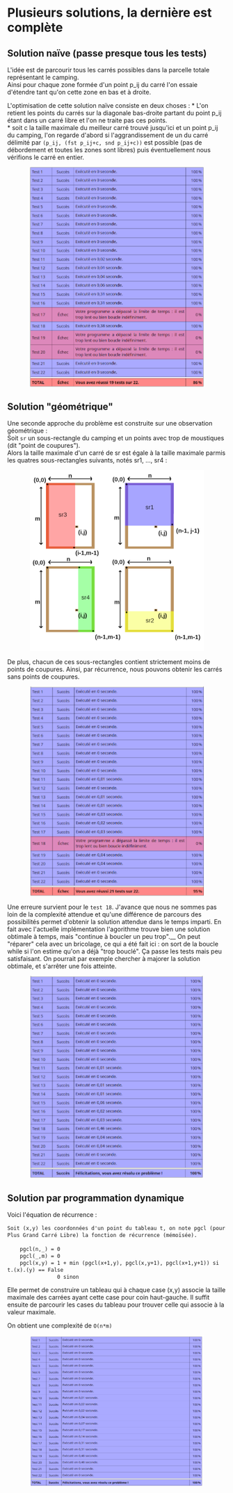 # Plusieurs solutions, la dernière est complète

## Solution naïve (passe presque tous les tests)
L'idée est de parcourir tous les carrés possibles dans la parcelle totale représentant le camping.   
Ainsi pour chaque zone formée d'un point p_ij du carré l'on essaie d'étendre tant qu'on cette zone en bas et à droite.  

L'optimisation de cette solution naïve consiste en deux choses : 
    * L'on retient les points du carrés sur la diagonale bas-droite partant du point p_ij étant dans un carré libre et l'on ne traite pas ces points.  
    * soit c la taille maximale du meilleur carré trouvé jusqu'ici et un point p_ij du camping, l'on regarde d'abord si l'aggrandissement de un du carré délimité par ``(p_ij, (fst p_ij+c, snd p_ij+c))`` est possible (pas de débordement et toutes les zones sont libres) puis éventuellement nous vérifions le carré en entier.
<p align="center"><img src="pics/solution-naive.png" width="400em"> </p>

## Solution "géométrique"
Une seconde approche du problème est construite sur une observation géométrique :   
Soit `sr` un sous-rectangle du camping et un points avec trop de moustiques (dit "point de coupures").  
Alors la taille maximale d'un carré de sr est égale à la taille maximale parmis les quatres sous-rectangles suivants, notés sr1, ..., sr4 :  

<p align="center"><img src="pics/schema-geometrique-fond-blanc.png" width="400em"> </p>

De plus, chacun de ces sous-rectangles contient strictement moins de points de coupures.
Ainsi, par récurrence, nous pouvons obtenir les carrés sans points de coupures.

<p align="center"><img src="pics/solution-geometrique-sans-epsilon_optimisation.png" width="400em"> </p>

Une erreure survient pour le `test 18`. J'avance que nous ne sommes pas loin de la complexité attendue et qu'une différence de parcours des possibilités permet d'obtenir la solution attendue dans le temps imparti.
En fait avec l'actuelle implémentation l'agorithme trouve bien une solution obtimale à temps, mais "continue à boucler un peu trop".__
On peut "réparer" cela avec un bricolage, ce qui a été fait ici : on sort de la boucle while si l'on estime qu'on a déjà "trop bouclé". Ça passe les tests mais peu satisfaisant.
On pourrait par exemple chercher à majorer la solution obtimale, et s'arrêter une fois atteinte.

<p align="center"><img src="pics/solution-geometrique-AVEC-epsilon_optimisation.png" width="400em"> </p>

## Solution par programmation dynamique

Voici l'équation de récurrence :

```
Soit (x,y) les coordonnées d'un point du tableau t, on note pgcl (pour Plus Grand Carré Libre) la fonction de récurrence (mémoïsée).

    pgcl(n,_) = 0  
    pgcl(_,m) = 0  
    pgcl(x,y) = 1 + min (pgcl(x+1,y), pgcl(x,y+1), pgcl(x+1,y+1)) si t.(x).(y) == False  
                0 sinon  
```

Elle permet de construire un tableau qui à chaque case (x,y) associe la taille maximale des carrées ayant cette case pour coin haut-gauche.
Il suffit ensuite de parcourir les cases du tableau pour trouver celle qui associe à la valeur maximale.  

On obtient une complexité de `O(n*m)`

<p align="center"><img src="pics/solution_prog_dyna.png" width="400em"> </p>
